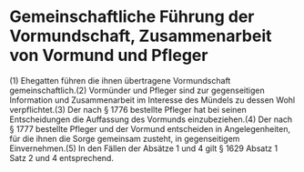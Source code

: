 # Gemeinschaftliche Führung der Vormundschaft, Zusammenarbeit von Vormund und Pfleger

(1) Ehegatten führen die ihnen übertragene Vormundschaft gemeinschaftlich.(2) Vormünder und Pfleger sind zur gegenseitigen Information und Zusammenarbeit im Interesse des Mündels zu dessen Wohl verpflichtet.(3) Der nach § 1776 bestellte Pfleger hat bei seinen Entscheidungen die Auffassung des Vormunds einzubeziehen.(4) Der nach § 1777 bestellte Pfleger und der Vormund entscheiden in Angelegenheiten, für die ihnen die Sorge gemeinsam zusteht, in gegenseitigem Einvernehmen.(5) In den Fällen der Absätze 1 und 4 gilt § 1629 Absatz 1 Satz 2 und 4 entsprechend. 

